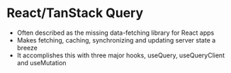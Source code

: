 # React/TanStack Query

- Often described as the missing data-fetching library for React apps
- Makes fetching, caching, synchronizing and updating server state a breeze
- It accomplishes this with three major hooks, useQuery, useQueryClient and useMutation
